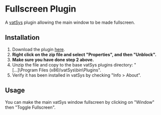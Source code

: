 # Fullscreen Plugin

A [vatSys](https://virtualairtrafficsystem.com/) plugin allowing the main window to be made fullscreen.

## Installation

1. Download the plugin [here](https://github.com/YuKitsune/vatsys-fullscreen-plugin/releases).
2. **Right click on the zip file and select "Properties", and then "Unblock".**
3. **Make sure you have done step 2 above.**
4. Unzip the file and copy to the base vatSys plugins directory: "[...]\Program Files (x86)\vatSys\bin\Plugins".
5. Verify it has been installed in vatSys by checking "Info > About".

## Usage

You can make the main vatSys window fullscreen by clicking on "Window" then "Toggle Fullscreen".